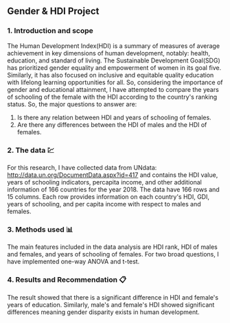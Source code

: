 ## Gender & HDI Project
### 1. Introduction and scope
The Human Development Index(HDI) is a summary of measures of average achievement in key dimensions of human development, notably: health, education, and standard of living.
The Sustainable Development Goal(SDG) has prioritized gender equality and empowerment of women in its goal five. Similarly, it has also focused on inclusive and equitable quality education with lifelong learning opportunities for all. So, considering the importance of gender and educational attainment, I have attempted to compare the years of schooling of the female with the HDI according to the country's ranking status. So, the major questions to answer are:
1. Is there any relation between HDI and years of schooling of females.
2. Are there any differences between the HDI of males and the HDI of females.
### 2. The data :chart:
For this research, I have collected data from UNdata: http://data.un.org/DocumentData.aspx?id=417 and contains the HDI value, years of schooling indicators, percapita income, and other additional information of 166 countries for the year 2018.  The data have 166 rows and 15 columns. Each row provides information on each country's HDI, GDI, years of schooling, and per capita income with respect to males and females.
### 3. Methods used :bar_chart:
The main features included in the data analysis are HDI rank, HDI of males and females, and years of schooling of females. For two broad questions, I have implemented one-way ANOVA and t-test.
### 4. Results and Recommendation :clipboard:
The result showed that there is a significant difference in HDI and female's years of education. Similarly, male's and female's HDI showed significant differences meaning gender disparity exists in human development.
